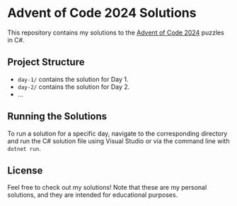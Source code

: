 # Advent of Code 2024 Solutions

This repository contains my solutions to the [Advent of Code 2024](https://adventofcode.com/) puzzles in C#.

## Project Structure

- `day-1/` contains the solution for Day 1.
- `day-2/` contains the solution for Day 2.
- ...

## Running the Solutions

To run a solution for a specific day, navigate to the corresponding directory and run the C# solution file using Visual Studio or via the command line with `dotnet run`.

## License

Feel free to check out my solutions! Note that these are my personal solutions, and they are intended for educational purposes.

